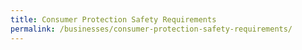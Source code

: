 ```yaml
---
title: Consumer Protection Safety Requirements
permalink: /businesses/consumer-protection-safety-requirements/
---
```

